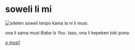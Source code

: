 # soweli li mi

![sitelen soweli](public/favicon.svg)
tenpo kama la ni li musi.

ona li sama musi _Baba Is You_. taso, ona li kepeken toki pona.

[o musi!](https://formicant.github.io/soweli-li-mi/)
